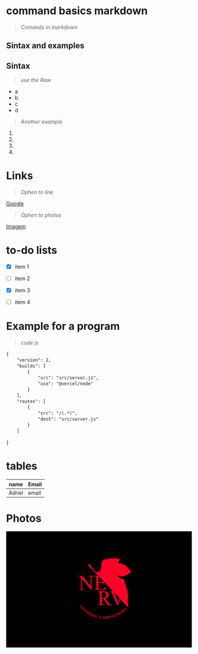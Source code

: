 # command basics markdown


>*Comands in markdown* 


## Sintax and examples


## Sintax  


> *use the Raw*


* a
* b
* c
* d


> *Another example*


1. 
2. 
3. 
4. 


# Links 


>*Ophen to link*


[Google](https://google.com)


>*Ophen to photos* 

[Imagem](https://1.bp.blogspot.com/-LhqZxqXePDE/XRYpAr1gJUI/AAAAAAAAAPw/P-v8dMsJ5206x7836pY87dyNt_8gFBvRwCLcBGAs/s1600/google%2Brainbow.png)



# to-do lists 


- [x] item 1 
- [ ] item 2
- [x] item 3 
- [ ] item 4 


# Example for a program


>*code js* 


```
{
    "version": 2,
    "builds": [
        {
            "src": "src/server.js",
            "use": "@vercel/node"
        }
    ],
    "routes": [
        {
            "src": "/(.*)",
            "dest": "src/server.js"
        }
    ]
   
}
```



# tables 



| name | Email | 
|------|-------|
| Adriel | email |



#  Photos 

![ ](./foto1.jpg)


















